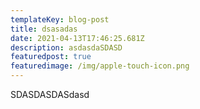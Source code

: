 ```yaml
---
templateKey: blog-post
title: dsasadas
date: 2021-04-13T17:46:25.681Z
description: asdasdaSDASD
featuredpost: true
featuredimage: /img/apple-touch-icon.png
---
```

SDASDASDASdasd